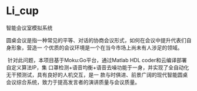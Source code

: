 # Li_cup
智能会议室模拟系统

​		圆桌会议是指一种常见的平等、对话的协商会议形式，如何在会议中提升代表们自身形象，营造一
个优质的会议环境是一个在当今市场上尚未有人涉足的领域。

​		针对此问题，本项目基于Moku:Go平台，通过Matlab HDL coder和云编译部署自定义算法IP，集
口罩检测+语音均衡+语音去噪功能于一身，并实现了全自动化无干预测试，具有良好的人机交互，是一
款与时俱进、前景广阔的现代智能圆桌会议综合系统，致力于提高发言者的演讲质量与会议质量。

